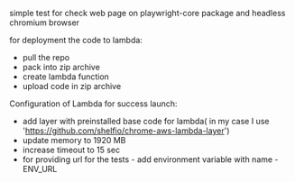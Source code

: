 simple test for check web page on playwright-core package and headless chromium browser


for deployment the code to lambda:
- pull the repo
- pack into zip archive
- create lambda function
- upload code in zip archive

Configuration of Lambda for success launch:
- add layer with preinstalled base code for lambda( in my case I use 'https://github.com/shelfio/chrome-aws-lambda-layer')
- update memory to 1920 MB
- increase timeout to 15 sec
- for providing url for the tests - add environment variable with name - ENV_URL